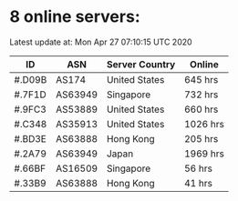 # 8 online servers:

Latest update at: Mon Apr 27 07:10:15 UTC 2020

| ID | ASN | Server Country | Online |
| -- | --- | -------------- | ------ |
| #.D09B | AS174 | United States | 645 hrs |
| #.7F1D | AS63949 | Singapore | 732 hrs |
| #.9FC3 | AS53889 | United States | 660 hrs |
| #.C348 | AS35913 | United States | 1026 hrs |
| #.BD3E | AS63888 | Hong Kong | 205 hrs |
| #.2A79 | AS63949 | Japan | 1969 hrs |
| #.66BF | AS16509 | Singapore | 56 hrs |
| #.33B9 | AS63888 | Hong Kong | 41 hrs |

